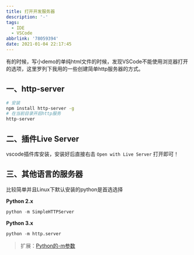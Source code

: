 ```yaml
---
title: 打开开发服务器
description: '-'
tags:
  - IDE
  - VSCode
abbrlink: '78059394'
date: 2021-01-04 22:17:45
---
```




有的时候，写小demo的单纯html文件的时候，发现VSCode不能使用浏览器打开的选项，这里罗列下我用的一些创建简单http服务器的方式。



## 一、http-server

```bash
# 安装
npm install http-server -g
# 在当前目录开启http服务
http-server
```



## 二、插件Live Server

vscode插件库安装，安装好后直接右击 `Open with Live Server` 打开即可！



## 三、其他语言的服务器

比较简单并且Linux下默认安装的python是首选选择

**Python 2.x**

```python
python -m SimpleHTTPServer
```

**Python 3.x**

```python
python -m http.server
```

>  扩展：[Python的-m参数](https://www.cnblogs.com/maoguy/p/6670988.html)